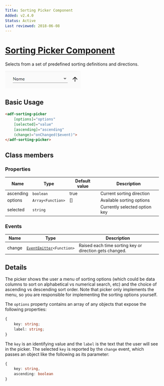 ```yaml
---
Title: Sorting Picker Component
Added: v2.4.0
Status: Active
Last reviewed: 2018-06-08
---
```


# [Sorting Picker Component](../../lib/core/sorting-picker/sorting-picker.component.ts "Defined in sorting-picker.component.ts")

Selects from a set of predefined sorting definitions and directions.

![Sorting Picker](https://github.com/Alfresco/alfresco-ng2-components/blob/development/docs/docassets/images/sorting-picker.png)

## Basic Usage

```html
<adf-sorting-picker
    [options]="options"
    [selected]="value"
    [ascending]="ascending"
    (change)="onChanged($event)">
</adf-sorting-picker>
```

## Class members

### Properties

| Name | Type | Default value | Description |
| ---- | ---- | ------------- | ----------- |
| ascending | `boolean` | true | Current sorting direction |
| options | `Array<Function>` | \[] | Available sorting options |
| selected | `string` |  | Currently selected option key |

### Events

| Name | Type | Description |
| ---- | ---- | ----------- |
| change | [`EventEmitter`](https://angular.io/api/core/EventEmitter)`<Function>` | Raised each time sorting key or direction gets changed. |

## Details

The picker shows the user a menu of sorting options (which could be data columns to sort on
alphabetical vs numerical search, etc) and the choice of ascending vs descending sort order.
Note that picker only implements the menu, so you are responsible for implementing the sorting
options yourself.

The `options` property contains an array of any objects that expose the following properties:

```ts
{
    key: string;
    label: string;
}
```

The `key` is an identifying value and the `label` is the text that the user will see in the
picker. The selected `key` is reported by the `change` event, which passes an object like the
following as its parameter:

```ts
{
    key: string,
    ascending: boolean
}
```
